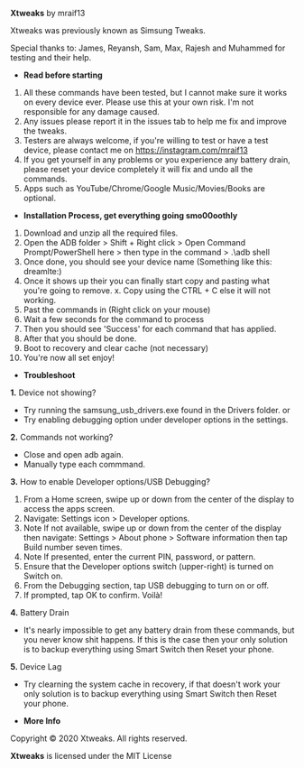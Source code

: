 <b>Xtweaks</b> by mraif13 

Xtweaks was previously known as Simsung Tweaks.

Special thanks to: James, Reyansh, Sam, Max, Rajesh and Muhammed for testing and their help.<br>

- <b>Read before starting</b>
1. All these commands have been tested, but I cannot make sure it works on every device ever. Please use this at your own risk. I'm not responsible for any damage caused.
2. Any issues please report it in the issues tab to help me fix and improve the tweaks.
3. Testers are always welcome, if you're willing to test or have a test device, please contact me on https://instagram.com/mraif13
5. If you get yourself in any problems or you experience any battery drain, please reset your device completely it will fix and undo all the commands.
6. Apps such as YouTube/Chrome/Google Music/Movies/Books are optional.

- <b>Installation Process, get everything going smo00oothly</b>
1. Download and unzip all the required files.
2. Open the ADB folder > Shift + Right click > Open Command Prompt/PowerShell here > then type in the command > .\adb shell 
3. Once done, you should see your device name (Something like this: dreamlte:)
4. Once it shows up their you can finally start copy and pasting what you're going to remove. 
x. Copy using the CTRL + C else it will not working.
5. Past the commands in (Right click on your mouse)
6. Wait a few seconds for the command to process
7. Then you should see 'Success' for each command that has applied. 
8. After that you should be done.
9. Boot to recovery and clear cache (not necessary)
10. You're now all set enjoy!

- <b>Troubleshoot</b>

<b>1.</b> Device not showing?
- Try running the samsung_usb_drivers.exe found in the Drivers folder.
or
- Try enabling debugging option under developer options in the settings.

<b>2.</b> Commands not working?
- Close and open adb again.
- Manually type each commmand.

<b>3.</b> How to enable Developer options/USB Debugging?
1. From a Home screen, swipe up or down from the center of the display to access the apps screen.
2. Navigate: Settings icon > Developer options.
3. Note If not available, swipe up or down from the center of the display then navigate: Settings > About phone > Software information then tap Build number seven times.
4. Note If presented, enter the current PIN, password, or pattern.
5. Ensure that the Developer options switch (upper-right) is turned on Switch on.
6. From the Debugging section, tap USB debugging to turn on or off.
7. If prompted, tap OK to confirm. Voilà!

<b>4.</b> Battery Drain
- It's nearly impossible to get any battery drain from these commands, but you never know shit happens. If this is the case then your only solution is to backup everything using Smart Switch then Reset your phone. 

<b>5.</b> Device Lag
- Try clearning the system cache in recovery, if that doesn't work your only solution is to backup everything using Smart Switch then Reset your phone. 

- <b>More Info</b>

Copyright © 2020 Xtweaks. All rights reserved.

<b>Xtweaks</b> is licensed under the
MIT License

